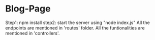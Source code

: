 # Blog-Page
Step1: npm install
step2: start the server using "node index.js"
  All the endpoints are mentioned in 'routes' folder.
  All the funtionalities are mentioned in 'controllers'.
